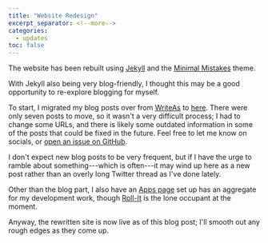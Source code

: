 ```yaml
---
title: "Website Redesign"
excerpt_separator: <!--more-->
categories:
  - updates
toc: false
---
```

The website has been rebuilt using [Jekyll](https://jekyllrb.com) and the [Minimal Mistakes](https://mademistakes.com/work/minimal-mistakes-jekyll-theme/) theme.

With Jekyll also being very blog-friendly, I thought this may be a good opportunity to re-explore blogging for myself. <!--more-->

To start, I migrated my blog posts over from [WriteAs](https://write.as/akzel/) to [here](/blog). There were only seven posts to move, so it wasn't a very difficult process; I had to change some URLs, and there is likely some outdated information in some of the posts that could be fixed in the future. Feel free to let me know on socials, or [open an issue on GitHub](https://github.com/zelikos/zelikos.github.io/issues).

I don't expect new blog posts to be very frequent, but if I have the urge to ramble about something---which is often---it may wind up here as a new post rather than an overly long Twitter thread as I've done lately.

Other than the blog part, I also have an [Apps page](/apps) set up has an aggregate for my development work, though [Roll-It](/apps/rollit) is the lone occupant at the moment.

Anyway, the rewritten site is now live as of this blog post; I'll smooth out any rough edges as they come up.
